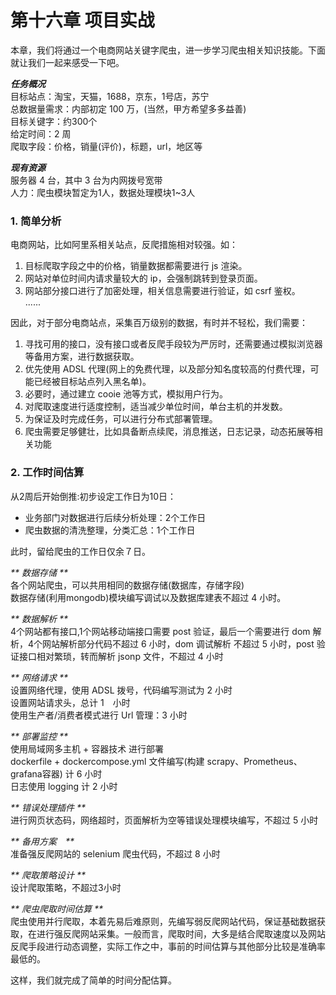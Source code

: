 # 第十六章 项目实战

本章，我们将通过一个电商网站关键字爬虫，进一步学习爬虫相关知识技能。下面就让我们一起来感受一下吧。

_**任务概况**_  
目标站点：淘宝，天猫，1688，京东，1号店，苏宁  
总数据量需求：内部初定 100 万，\(当然，甲方希望多多益善\)  
目标关键字：约300个  
给定时间：2 周  
爬取字段：价格，销量\(评价\)，标题，url，地区等

_**现有资源**_  
服务器 4 台，其中 3 台为内网拨号宽带  
人力：爬虫模块暂定为1人，数据处理模块1~3人

### 1. 简单分析

电商网站，比如阿里系相关站点，反爬措施相对较强。如：  
1. 目标爬取字段之中的价格，销量数据都需要进行 js 渲染。  
2. 网站对单位时间内请求量较大的 ip，会强制跳转到登录页面。  
3. 网站部分接口进行了加密处理，相关信息需要进行验证，如 csrf 鉴权。  
......

因此，对于部分电商站点，采集百万级别的数据，有时并不轻松，我们需要：  
1. 寻找可用的接口，没有接口或者反爬手段较为严厉时，还需要通过模拟浏览器等备用方案，进行数据获取。  
2. 优先使用 ADSL 代理\(网上的免费代理，以及部分知名度较高的付费代理，可能已经被目标站点列入黑名单\)。  
3. 必要时，通过建立 cooie 池等方式，模拟用户行为。  
4. 对爬取速度进行适度控制，适当减少单位时间，单台主机的并发数。  
5. 为保证及时完成任务，可以进行分布式部署管理。  
6. 爬虫需要足够健壮，比如具备断点续爬，消息推送，日志记录，动态拓展等相关功能

### 2. 工作时间估算

从2周后开始倒推:初步设定工作日为10日：

* 业务部门对数据进行后续分析处理：2个工作日
* 爬虫数据的清洗整理，分类汇总：1个工作日

此时，留给爬虫的工作日仅余７日。

_** 数据存储 **_  
各个网站爬虫，可以共用相同的数据存储\(数据库，存储字段\)  
数据存储\(利用mongodb\)模块编写调试以及数据库建表不超过 4 小时。

_** 数据解析 **_  
4个网站都有接口,1个网站移动端接口需要 post 验证，最后一个需要进行 dom 解析，4个网站解析部分代码不超过 6 小时，dom 调试解析 不超过 5 小时，post 验证接口相对繁琐，转而解析 jsonp 文件，不超过 4 小时

_** 网络请求 **_  
设置网络代理，使用 ADSL 拨号，代码编写测试为 2 小时  
设置网站请求头，总计 1　小时  
使用生产者/消费者模式进行 Url 管理：3 小时

_** 部署监控 **_  
使用局域网多主机 + 容器技术 进行部署  
dockerfile + dockercompose.yml 文件编写\(构建 scrapy、Prometheus、grafana容器\) 计 6 小时  
日志使用 logging 计 2 小时

_** 错误处理插件 **_  
进行网页状态码，网络超时，页面解析为空等错误处理模块编写，不超过 5 小时

_** 备用方案　**_  
准备强反爬网站的 selenium 爬虫代码，不超过 8 小时

_** 爬取策略设计 **_  
设计爬取策略，不超过3小时

_** 爬虫爬取时间估算 **_  
爬虫使用并行爬取，本着先易后难原则，先编写弱反爬网站代码，保证基础数据获取，在进行强反爬网站采集。一般而言，爬取时间，大多是结合爬取速度以及网站反爬手段进行动态调整，实际工作之中，事前的时间估算与其他部分比较是准确率最低的。

这样，我们就完成了简单的时间分配估算。

